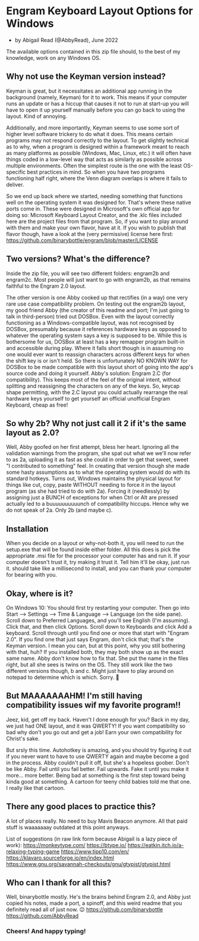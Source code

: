 # Engram Keyboard Layout Options for Windows

- by Abigail Read (@AbbyRead), June 2022

The available options contained in this zip file should, to the best of my knowledge, work on any Windows OS.  
## Why not use the Keyman version instead?

Keyman is great, but it necessitates an additional app running in the background (namely, Keyman) for it to work.  This means if your computer runs an update or has a hiccup that causes it not to run at start-up you will have to open it up yourself manually before you can go back to using the layout.  Kind of annoying.

Additionally, and more importantly, Keyman seems to use some sort of higher level software trickery to do what it does.  This means certain programs may not respond correctly to the layout.  To get slightly technical as to why, when a program is designed within a framework meant to reach as many platforms as possible (Windows, Mac, Linux, etc.) it will often have things coded in a low-level way that acts as similarly as possible across multiple environments.  Often the simplest route is the one with the least OS-specific best practices in mind.  So when you have two programs functioning half right, where the Venn diagram overlaps is where it fails to deliver.  

So we end up back where we started, needing something that functions well on the operating system it was designed for.  That's where these native ports come in.  These were designed in Microsoft's own official app for doing so: Microsoft Keyboard Layout Creator, and the .klc files included here are the project files from that program.  So, if you want to play around with them and make your own flavor, have at it.  If you wish to publish that flavor though, have a look at the (very permissive) license here first: https://github.com/binarybottle/engram/blob/master/LICENSE

## Two versions?  What's the difference?

Inside the zip file, you will see two different folders: engram2b and engram2c.  Most people will just want to go with engram2b, as that remains faithful to the Engram 2.0 layout.

The other version is one Abby cooked up that rectifies (in a way) one very rare use case compatibility problem.  On testing out the engram2b layout, my good friend Abby (the creator of this readme and port; I'm just going to talk in third-person) tried out DOSBox.  Even with the layout correctly functioning as a Windows-compatible layout, was not recognised by DOSBox, presumably because it references hardware keys as opposed to whatever the operating system says a key is supposed to be.  While this is bothersome for us, DOSBox at least has a key remapper program built-in and accessible during play.  Where it falls short though is in assuming no one would ever want to reassign characters across different keys for when the shift key is or isn't held.  So there is unfortunately NO KNOWN WAY for DOSBox to be made compatible with this layout short of going into the app's source code and doing it yourself.  Abby's solution: Engram 2.C (for compatibility).  This keeps most of the feel of the original intent, without splitting and reassigning the characters on any of the keys.  So, keycap shape permitting, with the 2.C layout you could actually rearrange the real hardware keys yourself to get yourself an official unofficial Engram Keyboard, cheap as free!

## So why 2b?  Why not just call it 2 if it's the same layout as 2.0?

Well, Abby goofed on her first attempt, bless her heart.  Ignoring all the validation warnings from the program, she spat out what we we'll now refer to as 2a, uploading it as fast as she could in order to get that sweet, sweet "I contributed to something" feel.  In creating that version though she made some hasty assumptions as to what the operating system would do with its standard hotkeys.  Turns out, Windows maintains the physical layout for things like cut, copy, paste WITHOUT needing to force it in the layout program (as she had tried to do with 2a).  Forcing it (needlessly) by assigning just a BUNCH of exceptions for when Ctrl or Alt are pressed actually led to a buuuuuuuuuunch of compatibility hiccups.  Hence why we do not speak of 2a.  Only 2b (and maybe c).

## Installation

When you decide on a layout or why-not-both it, you will need to run the setup.exe that will be found inside either folder.  All this does is pick the appropriate .msi file for the processor your computer has and run it.  If your computer doesn't trust it, try making it trust it.  Tell him it'll be okay, just run it.  should take like a millisecond to install, and you can thank your computer for bearing with you.

## Okay, where is it?

On Windows 10:
You should first try restarting your computer.  Then go into Start --> Settings --> Time & Language --> Language (on the side pane).  Scroll down to Preferred Languages, and you'll see English (I'm assuming).  Click that, and then click Options.  Scroll down to Keyboards and click Add a keyboard.  Scroll through until you find one or more that start with "Engram 2.0".  If you find one that just says Engram, don't click that; that's the Keyman version.  I mean you can, but at this point, why you still bothering with that, huh?  If you installed both, they may both show up as the exact same name.  Abby don't know how to fix that.  She put the name in the files right, but all she sees is twins on the OS.  They still work like the two different versions though, b and c.  Might just have to play around on notepad to determine which is which.  Sorry.  :shrug:

## But MAAAAAAAHM!  I'm still having compatibility issues wif my favorite program!!

Jeez, kid, get off my back.  Haven't I done enough for you?  Back in my day, we just had ONE layout, and it was QWERTY!  If you want compatibility so bad why don't you go out and get a job!  Earn your own compatibility for Christ's sake.

But srsly this time.  Autohotkey is amazing, and you should try figuring it out if you never want to have to use QWERTY again and maybe become a god in the process.  Abby couldn't pull it off, but she's a hopeless goober.  Don't be like Abby.  Fail until you fail better.  Fail upwards.  Fake it until you make it more... more better.  Being bad at something is the first step toward being kinda good at something.  A cartoon for teeny child babies told me that one.  I really like that cartoon.

## There any good places to practice this?

A lot of places really.  No need to buy Mavis Beacon anymore.  All that paid stuff is waaaaaaay outdated at this point anyways.

List of suggestions (in raw link form because Abigail is a lazy piece of work):
https://monkeytype.com/
https://btype.io/
https://eatkin.itch.io/a-relaxing-typing-game
https://www.tipp10.com/en/
https://klavaro.sourceforge.io/en/index.html
https://www.gnu.org/savannah-checkouts/gnu/gtypist/gtypist.html

## Who can I thank for all this?

Well, binarybottle mostly.  He's the brains behind Engram 2.0, and Abby just copied his notes, made a port, a spinoff, and this weird readme that you definitely read all of just now.  :wink:
https://github.com/binarybottle
https://github.com/AbbyRead

### Cheers!  And happy typing!